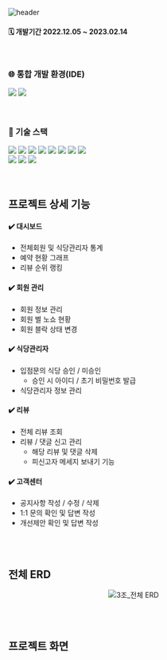![header](https://capsule-render.vercel.app/api?type=waving&color=timeGradient&height=250&text=CatchTable&desc=ResAdmin👥&descSize=30&descAlignY=60&animation=fadeIn&fontAlignY=35)

<div align="LEFT">
<h4> 🗓️ 개발기간 2022.12.05 ~ 2023.02.14 </h4> 
</div>
<br>

<h3>🌐 통합 개발 환경(IDE)</h3>
<div align="LEFT">
<img src="https://img.shields.io/badge/IntelliJIDEA-000000?style=flat&logo=INTELLIJIDEA&logoColor=white" />
<img src="https://img.shields.io/badge/Visual Studio Code-007ACC?style=flat&logo=Visual Studio Code&logoColor=white" />
</div>
<br>
<br>
<h3>🔗 기술 스택<br></h3>
<div align="LEFT">
	<img src="https://img.shields.io/badge/Java-007396?style=flat&logo=Java&logoColor=white" />
	<img src="https://img.shields.io/badge/HTML5-E34F26?style=flat&logo=HTML5&logoColor=white" />
	<img src="https://img.shields.io/badge/CSS3-1572B6?style=flat&logo=CSS3&logoColor=white" />
	<img src="https://img.shields.io/badge/JavaScript-lightgrey?style=flat&logo=JavaScript&logoColor=#F7DF1E" />
	<img src="https://img.shields.io/badge/jQuery-blueviolet?style=flat&logo=jQuery&logoColor=#0769AD" />
	<img src="https://img.shields.io/badge/Thymeleaf-green?style=flat&logo=Thymeleaf&logoColor=#005F0F" />
	<img src="https://img.shields.io/badge/Vue.js-yellowgreen?style=flat&logo=Vue.js&logoColor=#4FC08D" />
	<img src="https://img.shields.io/badge/ajax-007396?style=flat&logo=ajax&logoColor=white" />
	<br>
	<img src="https://img.shields.io/badge/Spring Boot-yellow?style=flat&logo=Spring Boot&logoColor=#6DB33F" />
	<img src="https://img.shields.io/badge/MySQL-9cf?style=flat&logo=MySQL&logoColor=#4479A1" />
  	<img src="https://img.shields.io/badge/JPA_Hibernate -59666C?style=flat&logo=Hibernate&logoColor=white" />
  </div>
  <br>
  <br>
  
## 프로젝트 상세 기능
#### ✔️ 대시보드<br>
  * 전체회원 및 식당관리자 통계
  * 예약 현황 그래프
  * 리뷰 순위 랭킹
#### ✔️ 회원 관리<br>
  * 회원 정보 관리
  * 회원 별 노쇼 현황
  * 회원 블락 상태 변경 
#### ✔️ 식당관리자<br>
  * 입점문의 식당 승인 / 미승인
    - 승인 시 아이디 / 초기 비밀번호 발급
  * 식당관리자 정보 관리
#### ✔️ 리뷰<br>
  * 전체 리뷰 조회
  * 리뷰 / 댓글 신고 관리 
    - 해당 리뷰 및 댓글 삭제
    - 피신고자 메세지 보내기 기능
#### ✔️ 고객센터<br>
  * 공지사항 작성 / 수정 / 삭제
  * 1:1 문의 확인 및 답변 작성
  * 개선제안 확인 및 답변 작성
 
 <br>
 <br>
 
## 전체 ERD
<div align="center">
  
![3조_전체 ERD](https://user-images.githubusercontent.com/104509621/228535181-81226047-4c21-4e50-9064-2c8f8121ec6a.png)

</div>
  <br>
  <br>
  
## 프로젝트 화면
<div align="center">
</div>
